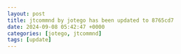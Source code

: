 ```yaml
---
layout: post
title: jtcommnd by jotego has been updated to 8765cd7
date: 2024-09-08 05:42:47 +0000
categories: [jotego, jtcommnd]
tags: [update]
---
```



